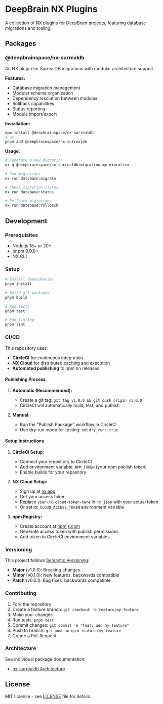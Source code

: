 # DeepBrain NX Plugins

A collection of NX plugins for DeepBrain projects, featuring database migrations and tooling.

<!-- Test CircleCI pipeline - attempt 2 -->

## Packages

### @deepbrainspace/nx-surrealdb

An NX plugin for SurrealDB migrations with modular architecture support.

**Features:**
- Database migration management
- Modular schema organization
- Dependency resolution between modules
- Rollback capabilities
- Status reporting
- Module import/export

**Installation:**
```bash
npm install @deepbrainspace/nx-surrealdb
# or
pnpm add @deepbrainspace/nx-surrealdb
```

**Usage:**
```bash
# Generate a new migration
nx g @deepbrainspace/nx-surrealdb:migration my-migration

# Run migrations
nx run database:migrate

# Check migration status
nx run database:status

# Rollback migrations
nx run database:rollback
```

## Development

### Prerequisites
- Node.js 18+ or 20+
- pnpm 9.0.0+
- NX CLI

### Setup
```bash
# Install dependencies
pnpm install

# Build all packages
pnpm build

# Run tests
pnpm test

# Run linting
pnpm lint
```

### CI/CD

This repository uses:
- **CircleCI** for continuous integration
- **NX Cloud** for distributed caching and execution
- **Automated publishing** to npm on releases

#### Publishing Process

1. **Automatic (Recommended):**
   - Create a git tag: `git tag v1.0.0 && git push origin v1.0.0`
   - CircleCI will automatically build, test, and publish

2. **Manual:**
   - Run the "Publish Package" workflow in CircleCI
   - Use dry-run mode for testing: set `dry_run: true`

#### Setup Instructions

1. **CircleCI Setup:**
   - Connect your repository to CircleCI
   - Add environment variable: `NPM_TOKEN` (your npm publish token)
   - Enable builds for your repository

2. **NX Cloud Setup:**
   - Sign up at [nx.app](https://nx.app)
   - Get your access token
   - Replace `your-nx-cloud-token-here` in `nx.json` with your actual token
   - Or set `NX_CLOUD_ACCESS_TOKEN` environment variable

3. **npm Registry:**
   - Create account at [npmjs.com](https://npmjs.com)
   - Generate access token with publish permissions
   - Add token to CircleCI environment variables

### Versioning

This project follows [Semantic Versioning](https://semver.org/):
- **Major** (v1.0.0): Breaking changes
- **Minor** (v0.1.0): New features, backwards compatible
- **Patch** (v0.0.1): Bug fixes, backwards compatible

### Contributing

1. Fork the repository
2. Create a feature branch: `git checkout -b feature/my-feature`
3. Make your changes
4. Run tests: `pnpm test`
5. Commit changes: `git commit -m "feat: add my feature"`
6. Push to branch: `git push origin feature/my-feature`
7. Create a Pull Request

### Architecture

See individual package documentation:
- [nx-surrealdb Architecture](./packages/nx-surrealdb/ARCHITECTURE.md)

## License

MIT License - see [LICENSE](LICENSE) file for details.